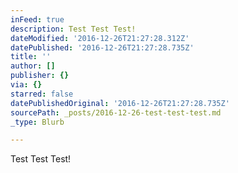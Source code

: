 ```yaml
---
inFeed: true
description: Test Test Test!
dateModified: '2016-12-26T21:27:28.312Z'
datePublished: '2016-12-26T21:27:28.735Z'
title: ''
author: []
publisher: {}
via: {}
starred: false
datePublishedOriginal: '2016-12-26T21:27:28.735Z'
sourcePath: _posts/2016-12-26-test-test-test.md
_type: Blurb

---
```

Test Test Test!
